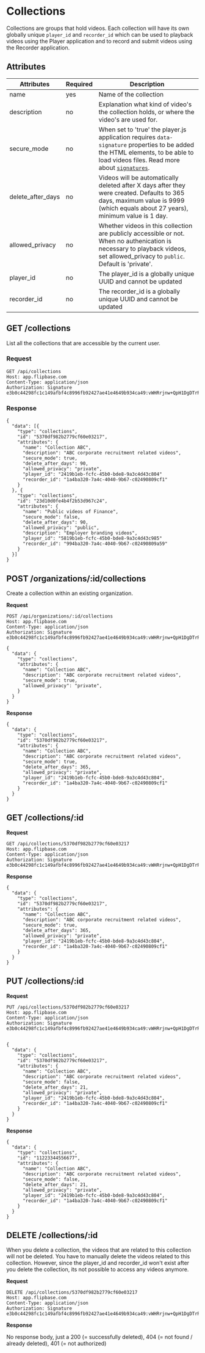 # Collections

Collections are groups that hold videos. Each collection will have its own globally unique `player_id` and `recorder_id` which can be used to playback videos using the Player application and to record and submit videos using the Recorder application.

## Attributes

Attributes | Required | Description
--- | --- | ----
name | yes | Name of the collection
description | no | Explanation what kind of video's the collection holds, or where the video's are used for.
secure_mode | no | When set to 'true' the player.js application requires `data-signature` properties to be added the HTML elements, to be able to load videos files. Read more about [`signatures`](overview.html#using-the-signature-with-the-flipbase-playerjs).
delete_after_days | no | Videos will be automatically deleted after X days after they were created. Defaults to 365 days, maximum value is 9999 (which equals about 27 years), minimum value is 1 day. 
allowed_privacy | no | Whether videos in this collection are publicly accessible or not. When no authenication is necessary to playback videos, set allowed_privacy to `public`. Default is 'private'. 
player_id | no | The player_id is a globally unique UUID and cannot be updated
recorder_id | no | The recorder_id is a globally unique UUID and cannot be updated

## GET  /collections

List all the collections that are accessible by the current user.

### Request

    GET /api/collections
    Host: app.flipbase.com
    Content-Type: application/json
    Authorization: Signature e3b0c44298fc1c149afbf4c8996fb92427ae41e4649b934ca49:vWHRrjnw+QpH1DgDTrR5Lpa9vqP14toWz0X2Tdp3/Ck=

### Response

    {
      "data": [{
        "type": "collections",
        "id": "5370df982b2779cf60e03217",
        "attributes": {
          "name": "Collection ABC",
          "description": "ABC corporate recruitment related videos",
          "secure_mode": true,
          "delete_after_days": 90,
          "allowed_privacy": "private",
          "player_id": "2419b1eb-fcfc-45b0-bde8-9a3c4d43c804"
          "recorder_id": "1a4ba320-7a4c-4040-9b67-c02490809cf1"
        }
      }, {
        "type": "collections",
        "id": "23d10d0fe4b4f2b53d967c24",
        "attributes": {
          "name": "Public videos of Finance",
          "secure_mode": false,
          "delete_after_days": 90,
          "allowed_privacy": "public",
          "description": "Employer branding videos",
          "player_id": "5819b1eb-fcfc-45b0-bde8-9a3c4d43c985"
          "recorder_id": "994ba320-7a4c-4040-9b67-c02490809a59"
        }      
      }]
    }

## POST /organizations/:id/collections

Create a collection within an existing organization.

**Request**

    POST /api/organizations/:id/collections
    Host: app.flipbase.com
    Content-Type: application/json
    Authorization: Signature e3b0c44298fc1c149afbf4c8996fb92427ae41e4649b934ca49:vWHRrjnw+QpH1DgDTrR5Lpa9vqP14toWz0X2Tdp3/Ck=

    {
      "data": {
        "type": "collections",
        "attributes": {
          "name": "Collection ABC",
          "description": "ABC corporate recruitment related videos",
          "secure_mode": true,
          "allowed_privacy": "private",
        }
      }
    }

**Response**

    {
      "data": {
        "type": "collections",
        "id": "5370df982b2779cf60e03217",
        "attributes": {
          "name": "Collection ABC",
          "description": "ABC corporate recruitment related videos",
          "secure_mode": true,
          "delete_after_days": 365,
          "allowed_privacy": "private",
          "player_id": "2419b1eb-fcfc-45b0-bde8-9a3c4d43c804",
          "recorder_id": "1a4ba320-7a4c-4040-9b67-c02490809cf1"
        }
      }
    }

## GET /collections/:id
**Request**

    GET /api/collections/5370df982b2779cf60e03217
    Host: app.flipbase.com
    Content-Type: application/json
    Authorization: Signature e3b0c44298fc1c149afbf4c8996fb92427ae41e4649b934ca49:vWHRrjnw+QpH1DgDTrR5Lpa9vqP14toWz0X2Tdp3/Ck=

**Response**

    {
      "data": {
        "type": "collections",
        "id": "5370df982b2779cf60e03217",
        "attributes": {
          "name": "Collection ABC",
          "description": "ABC corporate recruitment related videos",
          "secure_mode": true,
          "delete_after_days": 365,
          "allowed_privacy": "private",
          "player_id": "2419b1eb-fcfc-45b0-bde8-9a3c4d43c804",
          "recorder_id": "1a4ba320-7a4c-4040-9b67-c02490809cf1"
        }
      }
    }

## PUT  /collections/:id
**Request**

    PUT /api/collections/5370df982b2779cf60e03217
    Host: app.flipbase.com
    Content-Type: application/json
    Authorization: Signature e3b0c44298fc1c149afbf4c8996fb92427ae41e4649b934ca49:vWHRrjnw+QpH1DgDTrR5Lpa9vqP14toWz0X2Tdp3/Ck=


    {
      "data": {
        "type": "collections",
        "id": "5370df982b2779cf60e03217",
        "attributes": {
          "name": "Collection ABC",
          "description": "ABC corporate recruitment related videos",
          "secure_mode": false,
          "delete_after_days": 21,
          "allowed_privacy": "private",
          "player_id": "2419b1eb-fcfc-45b0-bde8-9a3c4d43c804",
          "recorder_id": "1a4ba320-7a4c-4040-9b67-c02490809cf1"
        }
      }
    }

**Response**

    {
      "data": {
        "type": "collections",
        "id": "11223344556677",
        "attributes": {
          "name": "Collection ABC",
          "description": "ABC corporate recruitment related videos",
          "secure_mode": false,
          "delete_after_days": 21,
          "allowed_privacy": "private",
          "player_id": "2419b1eb-fcfc-45b0-bde8-9a3c4d43c804",
          "recorder_id": "1a4ba320-7a4c-4040-9b67-c02490809cf1"
        }
      }
    }

## DELETE /collections/:id

When you delete a collection, the videos that are related to this collection will not be deleted. You have to manually delete the videos related to this collection. However, since the player_id and recorder_id won't exist after you delete the collection, its not possible to access any videos anymore. 

**Request**

    DELETE /api/collections/5370df982b2779cf60e03217
    Host: app.flipbase.com
    Content-Type: application/json
    Authorization: Signature e3b0c44298fc1c149afbf4c8996fb92427ae41e4649b934ca49:vWHRrjnw+QpH1DgDTrR5Lpa9vqP14toWz0X2Tdp3/Ck=


**Response**

No response body, just a 200 (= successfully deleted), 404 (= not found / already deleted), 401 (= not authorized)